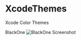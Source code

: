 XcodeThemes
===========

Xcode Color Themes

BlackOne
![BlackOne Screenshot](http://dev.farique.me/files/images/blackone_screenshot.png "BlackOne Xcode Color Theme")
